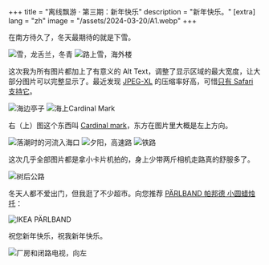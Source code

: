+++
title = "离线飘游 · 第三期：新年快乐"
description = "新年快乐。"
[extra]
lang = "zh"
image = "/assets/2024-03-20/A1.webp"
+++

在南方待久了，冬天最期待的就是下雪。

![雪，龙舌兰，冬青](/assets/2024-03-20/A1.webp) ![路上雪，海外楼](/assets/2024-03-20/A2.webp)

这次我为所有图片都加上了有意义的 Alt Text，调整了显示区域的最大宽度，让大部分图片可以完整显示了。最近发现 [JPEG-XL](https://jpegxl.info) 的压缩率好高，可惜[只有 Safari 支持它](https://caniuse.com/jpegxl)。

![海边亭子](/assets/2024-03-20/B1.webp) ![海上Cardinal Mark](/assets/2024-03-20/B2.webp)

右（上）图这个东西叫 [Cardinal mark](https://en.wikipedia.org/wiki/Cardinal_mark)，东方在图片里大概是左上方向。

![落潮时的河流入海口](/assets/2024-03-20/B3.webp) ![夕阳，高速路](/assets/2024-03-20/C1.webp) ![铁路](/assets/2024-03-20/C2.webp)

这次几乎全部图片都是拿小卡片机拍的，身上少带两斤相机走路真的舒服多了。

![树后公路](/assets/2024-03-20/D1.webp) 

冬天人都不爱出门，但我逛了不少超市。向您推荐 [PÄRLBAND 帕邦德 小圆蜡烛托](https://www.ikea.cn/cn/zh/p/paerlband-pa-bang-de-xiao-yuan-zha-zhu-tuo-30348546/)：

![IKEA PÄRLBAND](/assets/2024-03-20/D2.webp)

祝您新年快乐，祝我新年快乐。

![厂房和闭路电视，向左](/assets/2024-03-20/E1.webp)